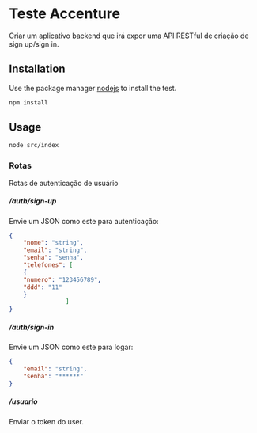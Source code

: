 # Teste Accenture

Criar um aplicativo backend que irá expor uma API RESTful de criação de sign up/sign
in.

## Installation

Use the package manager [nodejs](https://nodejs.org/en/) to install the test.

```bash
npm install
```

## Usage

```bash
node src/index
```

### Rotas

Rotas de autenticação de usuário

##### /auth/sign-up

Envie um JSON como este para autenticação:
```json
{
    "nome": "string",
    "email": "string",
    "senha": "senha",
    "telefones": [
    {
    "numero": "123456789",
    "ddd": "11"
    }
                ]   
}
```
##### /auth/sign-in

Envie um JSON como este para logar:
```json
{
    "email": "string",
    "senha": "******"
}
```
##### /usuario

Enviar o token do user.


